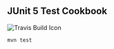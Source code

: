 JUnit 5 Test Cookbook
---

![Travis Build Icon](https://travis-ci.org/testcookbook/junit5.svg?branch=master)

```
mvn test
```
